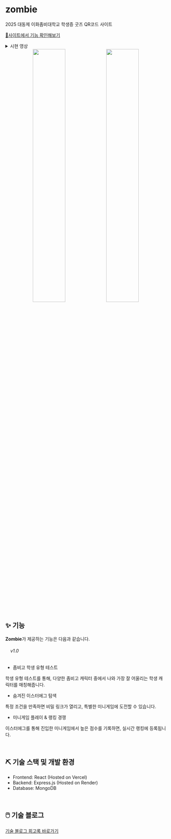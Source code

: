 # zombie

2025 대동제 이화좀비대학교 학생증 굿즈 QR코드 사이트

[📍사이트에서 기능 확인해보기](https://zombie-smoky.vercel.app/)


<details>
<summary> 시현 영상 </summary>
<div markdown="1">    

  https://github.com/user-attachments/assets/c8f70617-cdeb-4db3-96eb-9bc3b6ff2026

</div>
</details>

<div align="center">
  <img src="https://github.com/user-attachments/assets/e592d0e4-f646-4da2-b476-d87de21709b7" width="45%" />
  <img src="https://github.com/user-attachments/assets/620c98d5-a443-4d96-a785-0c6b18e91744" width="45%" />

</div>


## ✨ 기능
**Zombie**가 제공하는 기능은 다음과 같습니다.

###### &nbsp;&nbsp;&nbsp;&nbsp;v1.0

- 좀비고 학생 유형 테스트
  
학생 유형 테스트를 통해, 다양한 좀비고 캐릭터 중에서 나와 가장 잘 어울리는 학생 캐릭터를 매칭해줍니다.

- 숨겨진 이스터에그 탐색

특정 조건을 만족하면 비밀 링크가 열리고, 특별한 미니게임에 도전할 수 있습니다.

- 미니게임 플레이 & 랭킹 경쟁

이스터에그를 통해 진입한 미니게임에서 높은 점수를 기록하면, 실시간 랭킹에 등록됩니다. 


<br>

## ⛏️ 기술 스택 및 개발 환경

- Frontend: React  (Hosted on Vercel)
- Backend: Express.js  (Hosted on Render)
- Database: MongoDB
  
<br>

  ## 🖱️ 기술 블로그 

[기술 블로그 회고록 바로가기](https://his0si.tistory.com/182)


